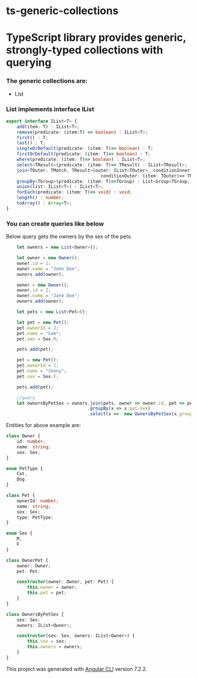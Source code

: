 # ts-generic-collections
# TypeScript library provides generic, strongly-typed collections with querying

### The generic collections are:

*   List

### List implements interface IList<T>

```typescript
export interface IList<T> {
    add(item: T) : IList<T>;
    remove(predicate: (item:T) => boolean) : IList<T>;
    first() : T;
    last() : T;
    singleOrDefault(predicate: (item: T)=> boolean) : T;    
    firstOrDefault(predicate: (item: T)=> boolean) : T;
    where(predicate: (item: T)=> boolean) : IList<T>;
    select<TResult>(predicate: (item: T)=> TResult) : IList<TResult>;
    join<TOuter, TMatch, TResult>(outer: IList<TOuter>, conditionInner: (item: T)=> TMatch, 
                                    conditionOuter: (item: TOuter)=> TMatch, select: (x: T, y:TOuter)=> TResult) : IList<TResult>;
    groupBy<TGroup>(predicate: (item: T)=>TGroup) : List<Group<TGroup, T>>;
    union(list: IList<T>) : IList<T>;
    forEach(predicate: (item: T)=> void) : void;
    length() : number;
    toArray() : Array<T>;
}
```

### You can create queries like below

Below query gets the owners by the sex of the pets.

```typescript
    let owners = new List<Owner>();

    let owner = new Owner();
    owner.id = 1;
    owner.name = "John Doe";
    owners.add(owner);

    owner = new Owner();
    owner.id = 2;
    owner.name = "Jane Doe";
    owners.add(owner);    

    let pets = new List<Pet>();

    let pet = new Pet();
    pet.ownerId = 2;
    pet.name = "Sam";
    pet.sex = Sex.M;

    pets.add(pet);

    pet = new Pet();
    pet.ownerId = 1;
    pet.name = "Jenny";
    pet.sex = Sex.F;

    pets.add(pet);

    //query
    let ownersByPetSex = owners.join(pets, owner => owner.id, pet => pet.ownerId, (x, y) => new OwnerPet(x,y))
                               .groupBy(x => x.pet.sex)
                               .select(x =>  new OwnersByPetSex(x.group, x.list.select(y => y.owner)));
```

Entities for above example are:

```typescript
class Owner {
    id: number;
    name: string;
    sex: Sex;
}

enum PetType {
    Cat,
    Dog
}

class Pet {
    ownerId: number;
    name: string;
    sex: Sex;
    type: PetType;
}

enum Sex {
    M,
    F
}

class OwnerPet {
    owner: Owner;
    pet: Pet;

    constructor(owner: Owner, pet: Pet) {
        this.owner = owner;
        this.pet = pet;
    }
}

class OwnersByPetSex {
    sex: Sex;
    owners: IList<Owner>;

    constructor(sex: Sex, owners: IList<Owner>) {
        this.sex = sex;
        this.owners = owners;
    }
}
```

This project was generated with [Angular CLI](https://github.com/angular/angular-cli) version 7.2.2.